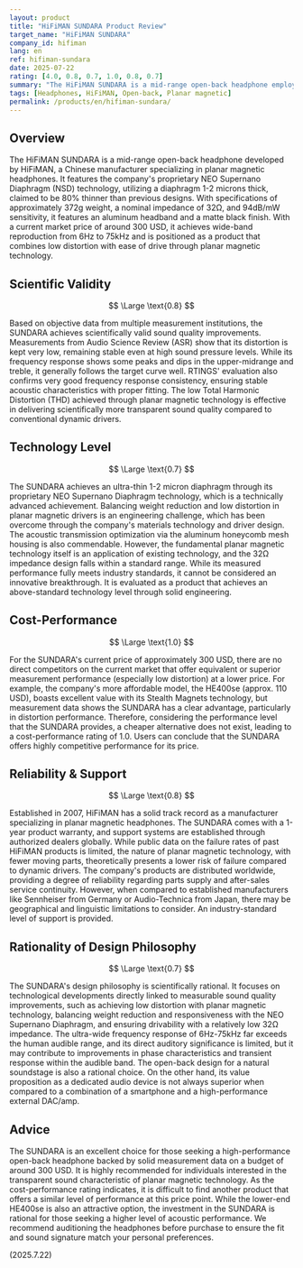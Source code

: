 ```yaml
---
layout: product
title: "HiFiMAN SUNDARA Product Review"
target_name: "HiFiMAN SUNDARA"
company_id: hifiman
lang: en
ref: hifiman-sundara
date: 2025-07-22
rating: [4.0, 0.8, 0.7, 1.0, 0.8, 0.7]
summary: "The HiFiMAN SUNDARA is a mid-range open-back headphone employing planar magnetic technology, achieving excellent measurement performance and scientifically valid sound quality improvements. It offers high competitiveness in its price range."
tags: [Headphones, HiFiMAN, Open-back, Planar magnetic]
permalink: /products/en/hifiman-sundara/
---
```

## Overview

The HiFiMAN SUNDARA is a mid-range open-back headphone developed by HiFiMAN, a Chinese manufacturer specializing in planar magnetic headphones. It features the company's proprietary NEO Supernano Diaphragm (NSD) technology, utilizing a diaphragm 1-2 microns thick, claimed to be 80% thinner than previous designs. With specifications of approximately 372g weight, a nominal impedance of 32Ω, and 94dB/mW sensitivity, it features an aluminum headband and a matte black finish. With a current market price of around 300 USD, it achieves wide-band reproduction from 6Hz to 75kHz and is positioned as a product that combines low distortion with ease of drive through planar magnetic technology.

## Scientific Validity

$$ \Large \text{0.8} $$

Based on objective data from multiple measurement institutions, the SUNDARA achieves scientifically valid sound quality improvements. Measurements from Audio Science Review (ASR) show that its distortion is kept very low, remaining stable even at high sound pressure levels. While its frequency response shows some peaks and dips in the upper-midrange and treble, it generally follows the target curve well. RTINGS' evaluation also confirms very good frequency response consistency, ensuring stable acoustic characteristics with proper fitting. The low Total Harmonic Distortion (THD) achieved through planar magnetic technology is effective in delivering scientifically more transparent sound quality compared to conventional dynamic drivers.

## Technology Level

$$ \Large \text{0.7} $$

The SUNDARA achieves an ultra-thin 1-2 micron diaphragm through its proprietary NEO Supernano Diaphragm technology, which is a technically advanced achievement. Balancing weight reduction and low distortion in planar magnetic drivers is an engineering challenge, which has been overcome through the company's materials technology and driver design. The acoustic transmission optimization via the aluminum honeycomb mesh housing is also commendable. However, the fundamental planar magnetic technology itself is an application of existing technology, and the 32Ω impedance design falls within a standard range. While its measured performance fully meets industry standards, it cannot be considered an innovative breakthrough. It is evaluated as a product that achieves an above-standard technology level through solid engineering.

## Cost-Performance

$$ \Large \text{1.0} $$

For the SUNDARA's current price of approximately 300 USD, there are no direct competitors on the current market that offer equivalent or superior measurement performance (especially low distortion) at a lower price. For example, the company's more affordable model, the HE400se (approx. 110 USD), boasts excellent value with its Stealth Magnets technology, but measurement data shows the SUNDARA has a clear advantage, particularly in distortion performance. Therefore, considering the performance level that the SUNDARA provides, a cheaper alternative does not exist, leading to a cost-performance rating of 1.0. Users can conclude that the SUNDARA offers highly competitive performance for its price.

## Reliability & Support

$$ \Large \text{0.8} $$

Established in 2007, HiFiMAN has a solid track record as a manufacturer specializing in planar magnetic headphones. The SUNDARA comes with a 1-year product warranty, and support systems are established through authorized dealers globally. While public data on the failure rates of past HiFiMAN products is limited, the nature of planar magnetic technology, with fewer moving parts, theoretically presents a lower risk of failure compared to dynamic drivers. The company's products are distributed worldwide, providing a degree of reliability regarding parts supply and after-sales service continuity. However, when compared to established manufacturers like Sennheiser from Germany or Audio-Technica from Japan, there may be geographical and linguistic limitations to consider. An industry-standard level of support is provided.

## Rationality of Design Philosophy

$$ \Large \text{0.7} $$

The SUNDARA's design philosophy is scientifically rational. It focuses on technological developments directly linked to measurable sound quality improvements, such as achieving low distortion with planar magnetic technology, balancing weight reduction and responsiveness with the NEO Supernano Diaphragm, and ensuring drivability with a relatively low 32Ω impedance. The ultra-wide frequency response of 6Hz-75kHz far exceeds the human audible range, and its direct auditory significance is limited, but it may contribute to improvements in phase characteristics and transient response within the audible band. The open-back design for a natural soundstage is also a rational choice. On the other hand, its value proposition as a dedicated audio device is not always superior when compared to a combination of a smartphone and a high-performance external DAC/amp.

## Advice

The SUNDARA is an excellent choice for those seeking a high-performance open-back headphone backed by solid measurement data on a budget of around 300 USD. It is highly recommended for individuals interested in the transparent sound characteristic of planar magnetic technology. As the cost-performance rating indicates, it is difficult to find another product that offers a similar level of performance at this price point. While the lower-end HE400se is also an attractive option, the investment in the SUNDARA is rational for those seeking a higher level of acoustic performance. We recommend auditioning the headphones before purchase to ensure the fit and sound signature match your personal preferences.

(2025.7.22)
